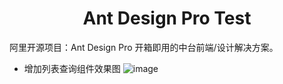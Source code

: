 <h1 align="center">Ant Design Pro Test</h1>

阿里开源项目：Ant Design Pro 开箱即用的中台前端/设计解决方案。

* 增加列表查询组件效果图
![image](http://resimg.iqeq.cn/webapires/cbf/fe.gif)
